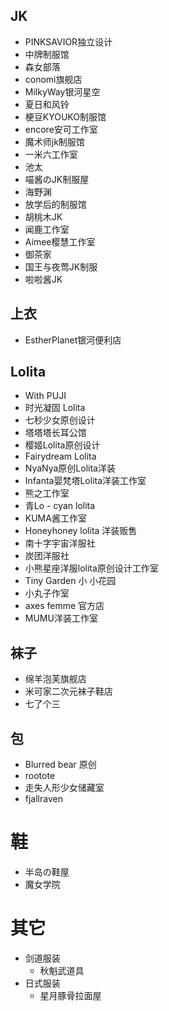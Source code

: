 ## JK

- PINKSAVIOR独立设计
- 中牌制服馆
- 森女部落
- conomi旗舰店
- MilkyWay银河星空
- 夏日和风铃
- 梗豆KYOUKO制服馆
- encore安可工作室
- 魔术师jk制服馆
- 一米六工作室
- 池太
- 喵酱のJK制服屋
- 海野渊
- 放学后的制服馆
- 胡桃木JK
- 闻鹿工作室
- Aimee樱慧工作室
- 御茶家
- 国王与夜莺JK制服
- 啦啦酱JK

## 上衣

- EstherPlanet银河便利店

## Lolita

- With PUJI
- 时光凝固 Lolita
- 七秒少女原创设计
- 塔塔塔长耳公馆
- 樱姬Lolita原创设计
- Fairydream Lolita
- NyaNya原创Lolita洋装
- Infanta婴梵塔Lolita洋装工作室
- 熊之工作室
- 青Lo - cyan lolita
- KUMA酱工作室
- Honeyhoney lolita 洋装贩售
- 南十字宇宙洋服社
- 炭团洋服社
- 小熊星座洋服lolita原创设计工作室
- Tiny Garden 小 小花园
- 小丸子作室
- axes femme 官方店
- MUMU洋装工作室

## 袜子

- 绵羊泡芙旗舰店
- 米可家二次元袜子鞋店
- 七了个三

## 包

- Blurred bear 原创
- rootote
- 走失人形少女储藏室
- fjallraven

# 鞋

- 半岛の鞋屋
- 魔女学院

# 其它

- 剑道服装
	- 秋魁武道具
- 日式服装
	- 星月豚骨拉面屋
